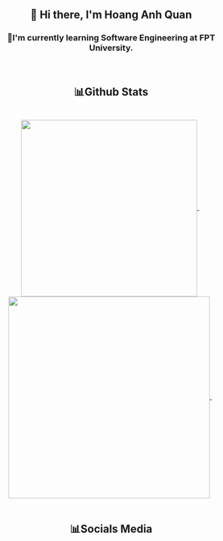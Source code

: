 ### <h2 align="center">  👋 Hi there, I'm Hoang Anh Quan</h2>
<h3 align="center">🚀I'm currently learning Software Engineering at FPT University.</h3>
<br>
<h2 align="center">📊Github Stats</h2>
<br>
<div align="center">
  &nbsp;
  <a href="#">
    <img align="center" width="350" src="https://github-readme-stats.vercel.app/api/top-langs/?username=quanhoang3012&layout=compact&theme=dracula">
</a>
  &nbsp;
  &nbsp;
  <a href="#">
    <img align="center" width="400" src="https://github-readme-stats.vercel.app/api?username=quanhoang3012&show_icons=true&theme=dracula">
</a>
  &nbsp;
</div>
<br>
<h2 align="center">📊Socials Media</h2>
<div>
  <a href="https://www.facebook.com/hoangquanjmg/"><i class="fa-brands fa-facebook"></i></a>
</div>
